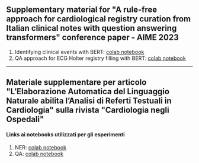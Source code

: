 ## Supplementary material for "A rule-free approach for cardiological registry curation from Italian clinical notes with question answering transformers" conference paper - AIME 2023

1) Identifying clinical events with BERT: [colab notebook](https://github.com/detsutut/icsm-cardio-nlp/blob/main/Cardio_Named_Entity_Recognition.ipynb)
2) QA approach for ECG Holter registry filling with BERT: [colab notebook](https://github.com/detsutut/icsm-cardio-nlp/blob/main/Cardio_Question_Answering.ipynb)

-------

## Materiale supplementare per articolo "L’Elaborazione Automatica del Linguaggio Naturale abilita l’Analisi di Referti Testuali in Cardiologia" sulla rivista "Cardiologia negli Ospedali"

#### Links ai notebooks utilizzati per gli esperimenti
1) NER: [colab notebook](https://colab.research.google.com/drive/1VUCtWqCTZ8_zhn6vzioJVZB5NhBzq2e7?usp=sharing)
2) QA: [colab notebook](https://colab.research.google.com/drive/1L_j2C-e_KCVxncFBEjQz69Vimqwe4mqD?usp=sharing)
